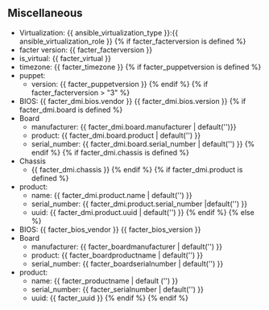 ## Miscellaneous

- Virtualization: {{ ansible_virtualization_type }}:{{ ansible_virtualization_role }}
{% if facter_facterversion is defined %}
- facter version: {{ facter_facterversion }}
- is_virtual: {{ facter_virtual }}
- timezone: {{ facter_timezone }}
{% if facter_puppetversion is defined %}
- puppet:
  - version: {{ facter_puppetversion }}
{% endif %}
{% if facter_facterversion > "3" %}
- BIOS: {{ facter_dmi.bios.vendor }} {{ facter_dmi.bios.version }}
{% if facter_dmi.board is defined %}
- Board
  - manufacturer: {{ facter_dmi.board.manufacturer | default('')}}
  - product: {{ facter_dmi.board.product | default('') }}
  - serial_number: {{ facter_dmi.board.serial_number | default('') }}
{% endif %}
{% if facter_dmi.chassis is defined %}
- Chassis
  - {{ facter_dmi.chassis }}
{% endif %}
{% if facter_dmi.product is defined %}
- product:
  - name: {{ facter_dmi.product.name | default('') }}
  - serial_number: {{ facter_dmi.product.serial_number |default('') }}
  - uuid: {{ facter_dmi.product.uuid | default('') }}
{% endif %}
{% else %}
- BIOS: {{ facter_bios_vendor }} {{ facter_bios_version }}
- Board
  - manufacturer: {{ facter_boardmanufacturer | default('') }}
  - product: {{ facter_boardproductname | default('') }}
  - serial_number: {{ facter_boardserialnumber | default('') }}
- product:
  - name: {{ facter_productname | default ('') }}
  - serial_number: {{ facter_serialnumber | default('') }}
  - uuid: {{ facter_uuid }}
{% endif %}
{% endif %}
